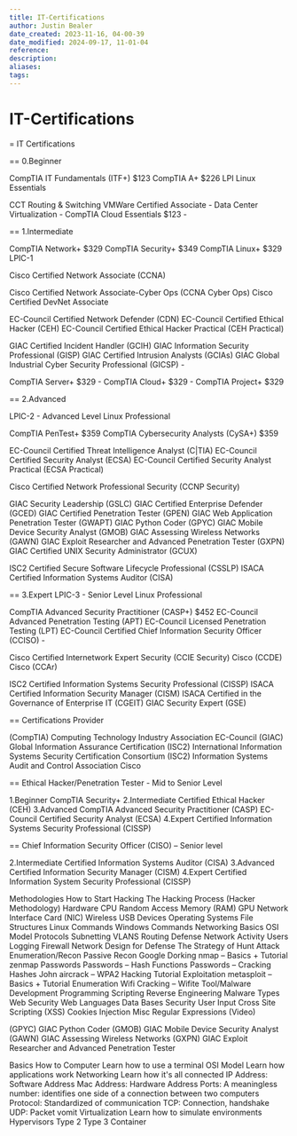 ```yaml
---
title: IT-Certifications
author: Justin Bealer
date_created: 2023-11-16, 04-00-39
date_modified: 2024-09-17, 11-01-04
reference: 
description: 
aliases: 
tags: 
---
```

# IT-Certifications
= IT Certifications

== 0.Beginner

  CompTIA IT Fundamentals (ITF+) $123
  CompTIA A+ $226
  LPI Linux Essentials

  CCT Routing & Switching
  VMWare Certified Associate - Data Center Virtualization -
  CompTIA Cloud Essentials $123 -

== 1.Intermediate

  CompTIA Network+ $329
  CompTIA Security+ $349
  CompTIA Linux+ $329
  LPIC-1

  Cisco Certified Network Associate (CCNA)

  Cisco Certified Network Associate-Cyber Ops (CCNA Cyber Ops)
  Cisco Certified DevNet Associate

  EC-Council Certified Network Defender (CDN)
  EC-Council Certified Ethical Hacker (CEH)
  EC-Council Certified Ethical Hacker Practical (CEH Practical)

  GIAC Certified Incident Handler (GCIH)
  GIAC Information Security Professional (GISP)
  GIAC Certified Intrusion Analysts (GCIAs)
  GIAC Global Industrial Cyber Security Professional (GICSP) -

  CompTIA Server+ $329 -
  CompTIA Cloud+ $329 -
  CompTIA Project+ $329

== 2.Advanced

  LPIC-2 - Advanced Level Linux Professional

  CompTIA PenTest+ $359
  CompTIA Cybersecurity Analysts (CySA+) $359

  EC-Council Certified Threat Intelligence Analyst (C|TIA)
  EC-Council Certified Security Analyst (ECSA)
  EC-Council Certified Security Analyst Practical (ECSA Practical)

  Cisco Certified Network Professional Security (CCNP Security)

  GIAC Security Leadership (GSLC)
  GIAC Certified Enterprise Defender (GCED)
  GIAC Certified Penetration Tester (GPEN)
  GIAC Web Application Penetration Tester (GWAPT)
  GIAC Python Coder (GPYC)
  GIAC Mobile Device Security Analyst (GMOB)
  GIAC Assessing Wireless Networks (GAWN)
  GIAC Exploit Researcher and Advanced Penetration Tester (GXPN)
  GIAC Certified UNIX Security Administrator (GCUX)

  ISC2 Certified Secure Software Lifecycle Professional (CSSLP)
  ISACA Certified Information Systems Auditor (CISA)

== 3.Expert
  LPIC-3 - Senior Level Linux Professional

  CompTIA Advanced Security Practitioner (CASP+) $452
  EC-Council Advanced Penetration Testing (APT)
  EC-Council Licensed Penetration Testing (LPT)
  EC-Council Certified Chief Information Security Officer (CCISO) -

  Cisco Certified Internetwork Expert Security (CCIE Security)
  Cisco (CCDE)
  Cisco (CCAr)

  ISC2 Certified Information Systems Security Professional (CISSP)
  ISACA Certified Information Security Manager (CISM)
  ISACA Certified in the Governance of Enterprise IT (CGEIT)
  GIAC Security Expert (GSE)

== Certifications Provider

  (CompTIA) Computing Technology Industry Association
  EC-Council
  (GIAC) Global Information Assurance Certification
  (ISC2) International Information Systems Security Certification Consortium
  (ISC2) Information Systems Audit and Control Association
  Cisco

== Ethical Hacker/Penetration Tester - Mid to Senior Level

1.Beginner
  CompTIA Security+
2.Intermediate
  Certified Ethical Hacker (CEH)
3.Advanced
  CompTIA Advanced Security Practitioner (CASP)
  EC-Council Certified Security Analyst (ECSA)
4.Expert
  Certified Information Systems Security Professional (CISSP)

== Chief Information Security Officer (CISO) – Senior level

2.Intermediate
  Certified Information Systems Auditor (CISA)
3.Advanced
  Certified Information Security Manager (CISM)
4.Expert
  Certified Information System Security Professional (CISSP)


Methodologies
  How to Start Hacking
  The Hacking Process (Hacker Methodology)
Hardware
  CPU
  Random Access Memory (RAM)
  GPU
  Network Interface Card (NIC)
  Wireless
  USB Devices
Operating Systems
  File Structures
  Linux Commands
  Windows Commands
Networking Basics
  OSI Model
  Protocols
  Subnetting
  VLANS
  Routing
Defense
  Network Activity
  Users
  Logging
  Firewall
  Network Design for Defense
  The Strategy of Hunt
Attack
  Enumeration/Recon
    Passive Recon
      Google Dorking
    nmap – Basics + Tutorial
    zenmap
  Passwords
    Passwords – Hash Functions
    Passwords – Cracking Hashes
    John
    aircrack – WPA2 Hacking Tutorial
  Exploitation
    metasploit – Basics + Tutorial
    Enumeration
    Wifi Cracking – Wifite
Tool/Malware Development
  Programming
  Scripting
  Reverse Engineering
  Malware Types
Web Security
  Web Languages
  Data Bases
  Security User Input
  Cross Site Scripting (XSS)
  Cookies
  Injection
Misc
  Regular Expressions (Video)



  (GPYC) GIAC Python Coder
  (GMOB) GIAC Mobile Device Security Analyst
  (GAWN) GIAC Assessing Wireless Networks
  (GXPN) GIAC Exploit Researcher and Advanced Penetration Tester

Basics
  How to Computer
    Learn how to use a terminal
  OSI Model
    Learn how applications work
  Networking
    Learn how it's all connected
      IP Address: Software Address
      Mac Address: Hardware Address
      Ports: A meaningless number: identifies one side of a connection between two computers
      Protocol: Standardized of communication
      TCP: Connection, handshake
      UDP: Packet vomit
  Virtualization
    Learn how to simulate environments
      Hypervisors
        Type 2
        Type 3
        Container
